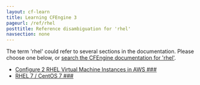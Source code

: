 ```yaml
---
layout: cf-learn
title: Learning CFEngine 3
pageurl: /ref/rhel
posttitle: Reference disambiguation for 'rhel'
navsection: none
---
```


The term 'rhel' could refer to several sections in the documentation. Please choose one below, or
[search the CFEngine documentation for 'rhel'](http://docs.cfengine.com/latest/search.html?q=rhel).

- [Configure 2 RHEL Virtual Machine Instances in AWS \#\#\#](http://docs.cfengine.com/latest/guide-installation-and-configuration-general-installation-installation-enterprise-free-aws-rhel.html#configure-2-rhel-virtual-machine-instances-in-aws-###)
- [RHEL 7 / CentOS 7 \#\#\#](http://docs.cfengine.com/latest/guide-latest-release-known-issues.html#rhel-7-centos-7-###)
